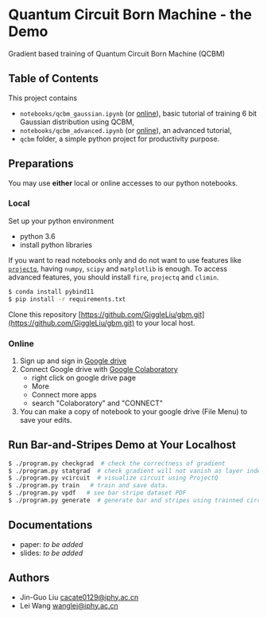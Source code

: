 # Quantum Circuit Born Machine - the Demo
Gradient based training of Quantum Circuit Born Machine (QCBM)

## Table of Contents
This project contains

* `notebooks/qcbm_gaussian.ipynb` (or [online](https://drive.google.com/file/d/1LfvWuM8rUPOtdWFRbUhSyjn35ndR7OW6/view?usp=sharing)), basic tutorial of training 6 bit Gaussian distribution using QCBM,
* `notebooks/qcbm_advanced.ipynb` (or [online](https://drive.google.com/file/d/1cA5niJga7aLcJqIdBtpGV9i0vyOen1Aq/view?usp=sharing)), an advanced tutorial,
* `qcbm` folder, a simple python project for productivity purpose.

## Preparations
You may use **either** local or online accesses to our python notebooks.

### Local
Set up your python environment

* python 3.6
* install python libraries

If you want to read notebooks only and do not want to use features like [`projectq`](https://github.com/ProjectQ-Framework/ProjectQ), having `numpy`, `scipy` and `matplotlib` is enough.
To access advanced features, you should install `fire`, `projectq` and `climin`.
```bash
$ conda install pybind11
$ pip install -r requirements.txt
```

Clone this repository [https://github.com/GiggleLiu/gbm.git](https://github.com/GiggleLiu/gbm.git) to your local host.

### Online
1. Sign up and sign in [Google drive](https://drive.google.com/)
2. Connect Google drive with [Google Colaboratory](https://colab.research.google.com)
    - right click on google drive page
    - More
    - Connect more apps
    - search "Colaboratory" and "CONNECT"
3. You can make a copy of notebook to your google drive (File Menu) to save your edits.

## Run Bar-and-Stripes Demo at Your Localhost

```bash
$ ./program.py checkgrad  # check the correctness of gradient
$ ./program.py statgrad  # check gradient will not vanish as layer index increase.
$ ./program.py vcircuit  # visualize circuit using ProjectQ
$ ./program.py train   # train and save data.
$ ./program.py vpdf   # see bar stripe dataset PDF
$ ./program.py generate  # generate bar and stripes using trainned circuit.
```

## Documentations

* paper: *to be added*
* slides: *to be added*

## Authors

* Jin-Guo Liu <cacate0129@iphy.ac.cn>
* Lei Wang <wanglei@iphy.ac.cn>
